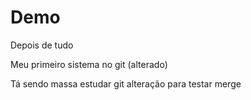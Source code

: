 # Demo

Depois de tudo

Meu primeiro sistema no git (alterado)


Tá sendo massa estudar git
alteração para testar merge